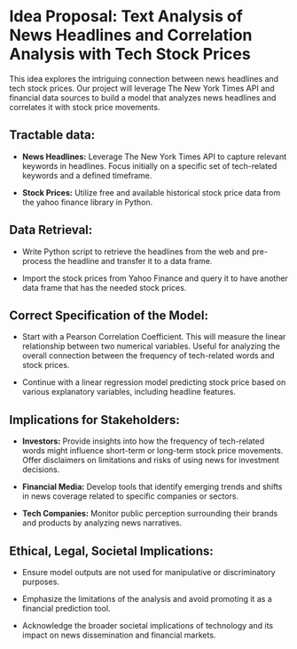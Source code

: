# Idea Proposal: Text Analysis of News Headlines and Correlation Analysis with Tech Stock Prices

This idea explores the intriguing connection between news headlines and tech stock prices. Our project will leverage The New York Times API and financial data sources to build a model that analyzes news headlines and correlates it with stock price movements.

## Tractable data:

- **News Headlines:** Leverage The New York Times API to capture relevant keywords in headlines. Focus initially on a specific set of tech-related keywords and a defined timeframe.
  
- **Stock Prices:** Utilize free and available historical stock price data from the yahoo finance library in Python.

## Data Retrieval:

- Write Python script to retrieve the headlines from the web and pre-process the headline and transfer it to a data frame.
  
- Import the stock prices from Yahoo Finance and query it to have another data frame that has the needed stock prices.

## Correct Specification of the Model:

- Start with a Pearson Correlation Coefficient. This will measure the linear relationship between two numerical variables. Useful for analyzing the overall connection between the frequency of tech-related words and stock prices.

- Continue with a linear regression model predicting stock price based on various explanatory variables, including headline features.

## Implications for Stakeholders:

- **Investors:** Provide insights into how the frequency of tech-related words might influence short-term or long-term stock price movements. Offer disclaimers on limitations and risks of using news for investment decisions.

- **Financial Media:** Develop tools that identify emerging trends and shifts in news coverage related to specific companies or sectors.

- **Tech Companies:** Monitor public perception surrounding their brands and products by analyzing news narratives.

## Ethical, Legal, Societal Implications:

- Ensure model outputs are not used for manipulative or discriminatory purposes.

- Emphasize the limitations of the analysis and avoid promoting it as a financial prediction tool.

- Acknowledge the broader societal implications of technology and its impact on news dissemination and financial markets.
